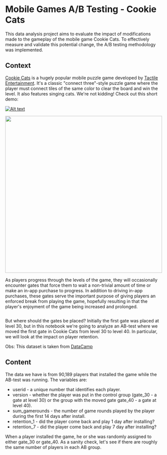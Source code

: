 # Mobile Games A/B Testing - Cookie Cats

This data analysis project aims to evaluate the impact of modifications made to the gameplay of the mobile game Cookie Cats. To effectively measure and validate this potential change, the A/B testing methodology was implemented.

## Context

<p><a href="https://www.facebook.com/cookiecatsgame">Cookie Cats</a> is a hugely popular mobile puzzle game developed by <a href="http://tactile.dk">Tactile Entertainment</a>. It's a classic "connect three"-style puzzle game where the player must connect tiles of the same color to clear the board and win the level. It also features singing cats. We're not kidding! Check out this short demo:</p>

[![Alt text](https://assets.datacamp.com/production/project_184/img/cookie_cats_video.jpeg)](https://www.youtube.com/watch?v=GaP5f0jVTWE)


<p><a href="https://youtu.be/GaP5f0jVTWE"><img src="https://assets.datacamp.com/production/project_184/img/cookie_cats_video.jpeg" style="width: 500px"></a></p>
<p>As players progress through the levels of the game, they will occasionally encounter gates that force them to wait a non-trivial amount of time or make an in-app purchase to progress. In addition to driving in-app purchases, these gates serve the important purpose of giving players an enforced break from playing the game, hopefully resulting in that the player's enjoyment of the game being increased and prolonged.</p>
<p><img src="https://assets.datacamp.com/production/project_184/img/cc_gates.png" alt></p>
<p>But where should the gates be placed? Initially the first gate was placed at level 30, but in this notebook we're going to analyze an AB-test where we moved the first gate in Cookie Cats from level 30 to level 40. In particular, we will look at the impact on player retention. </p>

Obs: This dataset is taken from <a href="https://app.datacamp.com/learn/projects/184">DataCamp</a>

## Content

The data we have is from 90,189 players that installed the game while the AB-test was running. The variables are:

- userid - a unique number that identifies each player.
- version - whether the player was put in the control group (gate_30 - a gate at level 30) or the group with the moved gate gate_40 - a gate at level 40).
- sum_gamerounds - the number of game rounds played by the player during the first 14 days after install.
- retention_1  - did the player come back and play 1 day after installing?
- retention_7 - did the player come back and play 7 day after installing?

When a player installed the game, he or she was randomly assigned to either gate_30 or gate_40. As a sanity check, let's see if there are roughly the same number of players in each AB group.

